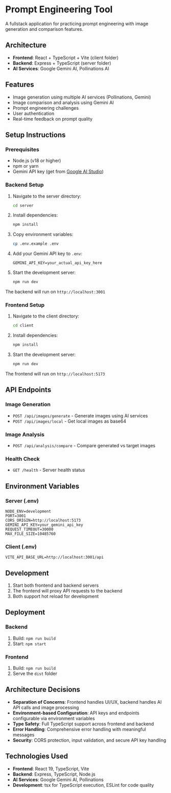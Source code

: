 # Prompt Engineering Tool

A fullstack application for practicing prompt engineering with image generation and comparison features.

## Architecture

- **Frontend**: React + TypeScript + Vite (client folder)
- **Backend**: Express + TypeScript (server folder)
- **AI Services**: Google Gemini AI, Pollinations AI

## Features

- Image generation using multiple AI services (Pollinations, Gemini)
- Image comparison and analysis using Gemini AI
- Prompt engineering challenges
- User authentication
- Real-time feedback on prompt quality

## Setup Instructions

### Prerequisites

- Node.js (v18 or higher)
- npm or yarn
- Gemini API key (get from [Google AI Studio](https://aistudio.google.com/))

### Backend Setup

1. Navigate to the server directory:
   ```bash
   cd server
   ```

2. Install dependencies:
   ```bash
   npm install
   ```

3. Copy environment variables:
   ```bash
   cp .env.example .env
   ```

4. Add your Gemini API key to `.env`:
   ```
   GEMINI_API_KEY=your_actual_api_key_here
   ```

5. Start the development server:
   ```bash
   npm run dev
   ```

The backend will run on `http://localhost:3001`

### Frontend Setup

1. Navigate to the client directory:
   ```bash
   cd client
   ```

2. Install dependencies:
   ```bash
   npm install
   ```

3. Start the development server:
   ```bash
   npm run dev
   ```

The frontend will run on `http://localhost:5173`

## API Endpoints

### Image Generation
- `POST /api/images/generate` - Generate images using AI services
- `POST /api/images/local` - Get local images as base64

### Image Analysis
- `POST /api/analysis/compare` - Compare generated vs target images

### Health Check
- `GET /health` - Server health status

## Environment Variables

### Server (.env)
```
NODE_ENV=development
PORT=3001
CORS_ORIGIN=http://localhost:5173
GEMINI_API_KEY=your_gemini_api_key
REQUEST_TIMEOUT=30000
MAX_FILE_SIZE=10485760
```

### Client (.env)
```
VITE_API_BASE_URL=http://localhost:3001/api
```

## Development

1. Start both frontend and backend servers
2. The frontend will proxy API requests to the backend
3. Both support hot reload for development

## Deployment

### Backend
1. Build: `npm run build`
2. Start: `npm start`

### Frontend
1. Build: `npm run build`
2. Serve the `dist` folder

## Architecture Decisions

- **Separation of Concerns**: Frontend handles UI/UX, backend handles AI API calls and image processing
- **Environment-based Configuration**: API keys and endpoints configurable via environment variables
- **Type Safety**: Full TypeScript support across frontend and backend
- **Error Handling**: Comprehensive error handling with meaningful messages
- **Security**: CORS protection, input validation, and secure API key handling

## Technologies Used

- **Frontend**: React 19, TypeScript, Vite
- **Backend**: Express, TypeScript, Node.js
- **AI Services**: Google Gemini AI, Pollinations
- **Development**: tsx for TypeScript execution, ESLint for code quality
